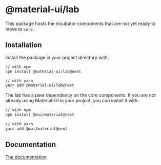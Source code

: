 # @material-ui/lab

This package hosts the incubator components that are not yet ready to move to `core`.

## Installation

Install the package in your project directory with:

```sh
// with npm
npm install @material-ui/lab@next

// with yarn
yarn add @material-ui/lab@next
```

The lab has a peer dependency on the core components.
If you are not already using Material-UI in your project, you can install it with:

```sh
// with npm
npm install @mui/material@next

// with yarn
yarn add @mui/material@next
```

## Documentation

<!-- #default-branch-switch -->

[The documentation](https://next.material-ui.com/components/about-the-lab/)
